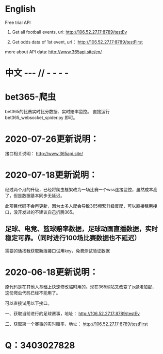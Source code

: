 # English
Free trial API


1. Get all football events, url: http://106.52.27.17:8789/testEv


2. Get odds data of 1st event, url： http://106.52.27.17:8789/testFirst


more about API data:  http://www.365api.site/en/


# 中文 --- // - - - -
# bet365-爬虫 
bet365的比赛实时比分数据、实时赔率监控。
直接运行bet365_websocket_spider.py 即可。



# 2020-07-26更新说明：

接口相关说明：  http://www.365api.site/  


# 2020-07-18更新说明：

经过两个月的升级，已经将爬虫框架改为一场比赛一个wss连接监控，虽然成本高了，但是数据基本同步无延迟。

此项目代码不会再更新，因为太多人爬会导致365频繁升级反爬，可以直接租用接口，没开发过的不建议自己折腾365。

## 足球、电竞、篮球赔率数据，足球动画直播数据，实时稳定可靠。（同时进行100场比赛数据也不延迟）

需要的话找我获取新版接口试用key，免费测试验证数据


# 2020-06-18更新说明：

原代码是在其他人基础上快速修改临时用的。现在365网站又改变了js混淆加密，这份爬虫代码已经不能用了。


可以直接试用以下接口。


一、获取当前进行的足球赛事，地址： http://106.52.27.17:8789/testEv



二、获取第一个赛事的实时赔率，地址： http://106.52.27.17:8789/testFirst


# Q：3403027828
